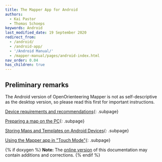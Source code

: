 ```yaml
---
title: The Mapper App for Android
authors:
  - Kai Pastor
  - Thomas Schoeps
keywords: Android
last_modified_date: 19 September 2020
redirect_from:
  - /android/
  - /android-app/
  - '/Android Manual/'
  - /mapper-manual/pages/android-index.html
nav_order: 0.04
has_children: true
---
```


## Preliminary remarks

The Android version of OpenOrienteering Mapper is not as self-descriptive as
the desktop version, so please read this first for important instructions.

[Device requirements and recommendations](android-requirements.md){: .subpage}

[Preparing a map on the PC](android-pc.md){: .subpage}

[Storing Maps and Templates on Android Devices](android-storage.md){: .subpage}

[Using the Mapper app in "Touch Mode"](touch-mode.md){: .subpage}

{% if doxygen %}
**Note:** The [online version](https://www.openorienteering.org/mapper-manual/android-app/) of this documentation may contain additions and corrections.
{% endif %}

